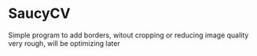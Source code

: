 # SaucyCV
Simple program to add borders, witout cropping or reducing image quality
very rough, will be optimizing later
